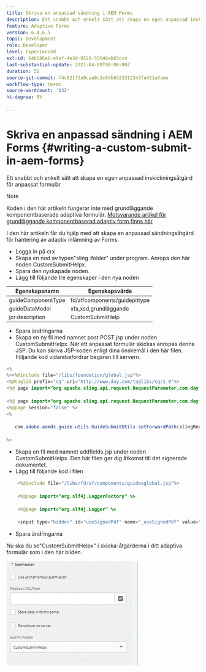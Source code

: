 ```yaml
---
title: Skriva en anpassad sändning i AEM Forms
description: Ett snabbt och enkelt sätt att skapa en egen anpassad inskickningsåtgärd för anpassat formulär
feature: Adaptive Forms
version: 6.4,6.5
topic: Development
role: Developer
level: Experienced
exl-id: 64b586a6-e9ef-4a3d-8528-55646ab03cc4
last-substantial-update: 2021-04-09T00:00:00Z
duration: 51
source-git-commit: f4c621f3a9caa8c2c64b8323312343fe421a5aee
workflow-type: tm+mt
source-wordcount: '232'
ht-degree: 0%

---
```


# Skriva en anpassad sändning i AEM Forms {#writing-a-custom-submit-in-aem-forms}

Ett snabbt och enkelt sätt att skapa en egen anpassad inskickningsåtgärd för anpassat formulär

>[!NOTE]
>Koden i den här artikeln fungerar inte med grundläggande komponentbaserade adaptiva formulär.
>[Motsvarande artikel för grundläggande komponentbaserad adaptiv form finns här](https://experienceleague.adobe.com/docs/experience-manager-learn/cloud-service/forms/custom-submit-headless-forms/custom-submit-service.html?lang=en)


I den här artikeln får du hjälp med att skapa en anpassad sändningsåtgärd för hantering av adaptiv inlämning av Forms.

* Logga in på crx
* Skapa en nod av typen&quot;sling :folder&quot; under program. Anropa den här noden CustomSubmitHelpx.
* Spara den nyskapade noden.
* Lägg till följande tre egenskaper i den nya noden

| Egenskapsnamn | Egenskapsvärde |
|----------------    | ---------------------------------|
| guideComponentType | fd/af/components/guidepittype |
| guideDataModel | xfa,xsd,grundläggande |
| jcr:description | CustomSubmitHelp |


* Spara ändringarna
* Skapa en ny fil med namnet post.POST.jsp under noden CustomSubmitHelpx. När ett anpassat formulär skickas anropas denna JSP. Du kan skriva JSP-koden enligt dina önskemål i den här filen. Följande kod vidarebefordrar begäran till servern.

```java
<%
%><%@include file="/libs/foundation/global.jsp"%>
<%@taglib prefix="cq" uri="http://www.day.com/taglibs/cq/1.0"%>
<%@ page import="org.apache.sling.api.request.RequestParameter,com.day.cq.wcm.api.WCMMode,com.adobe.forms.common.submitutils.CustomParameterRequest,com.adobe.aemds.guide.submitutils.*" %>

<%@ page import="org.apache.sling.api.request.RequestParameter,com.day.cq.wcm.api.WCMMode" %>
<%@page session="false" %>
<%

   com.adobe.aemds.guide.utils.GuideSubmitUtils.setForwardPath(slingRequest,"/bin/storeafsubmission",null,null);

%>
```

* Skapa en fil med namnet addfields.jsp under noden CustomSubmitHelpx. Den här filen ger dig åtkomst till det signerade dokumentet.
* Lägg till följande kod i filen

```java
    <%@include file="/libs/fd/af/components/guidesglobal.jsp"%>

    <%@page import="org.slf4j.LoggerFactory" %>

    <%@page import="org.slf4j.Logger" %>

    <input type="hidden" id="useSignedPdf" name="_useSignedPdf" value=""/>;
```

* Spara ändringarna

Nu ska du se&quot;CustomSubmitHelpx&quot; i skicka-åtgärderna i ditt adaptiva formulär som i den här bilden.

![Anpassat formulär med anpassad sändning](assets/capture-2.gif)
